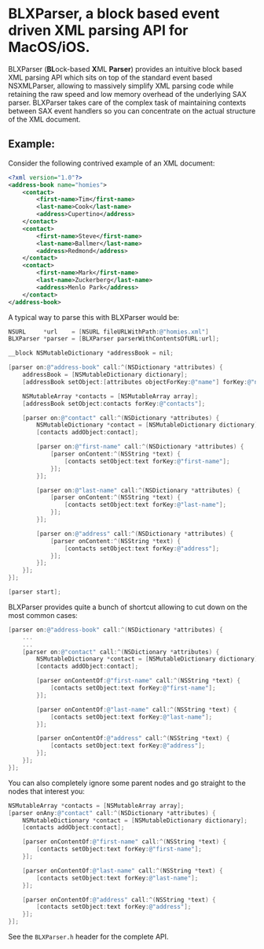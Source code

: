 BLXParser, a block based event driven XML parsing API for MacOS/iOS.
====================================================================

BLXParser (**BL**ock-based **X**ML **Parser**) provides an intuitive block based XML parsing API which sits on top of the standard event based NSXMLParser, allowing to massively simplify XML parsing code while retaining the raw speed and low memory overhead of the underlying SAX parser. BLXParser takes care of the complex task of maintaining contexts between SAX event handlers so you can concentrate on the actual structure of the XML document.

Example:
--------

Consider the following contrived example of an XML document:

``` xml
<?xml version="1.0"?>
<address-book name="homies">
    <contact>
        <first-name>Tim</first-name>
        <last-name>Cook</last-name>
        <address>Cupertino</address>
    </contact>
    <contact>
        <first-name>Steve</first-name>
        <last-name>Ballmer</last-name>
        <address>Redmond</address>
    </contact>
    <contact>
        <first-name>Mark</first-name>
        <last-name>Zuckerberg</last-name>
        <address>Menlo Park</address>
    </contact>
</address-book>
```

A typical way to parse this with BLXParser would be:

``` objective-c
NSURL     *url    = [NSURL fileURLWithPath:@"homies.xml"]
BLXParser *parser = [BLXParser parserWithContentsOfURL:url];

__block NSMutableDictionary *addressBook = nil;

[parser on:@"address-book" call:^(NSDictionary *attributes) {
    addressBook = [NSMutableDictionary dictionary];
    [addressBook setObject:[attributes objectForKey:@"name"] forKey:@"name"];

    NSMutableArray *contacts = [NSMutableArray array];
    [addressBook setObject:contacts forKey:@"contacts"];

    [parser on:@"contact" call:^(NSDictionary *attributes) {
        NSMutableDictionary *contact = [NSMutableDictionary dictionary];
        [contacts addObject:contact];

        [parser on:@"first-name" call:^(NSDictionary *attributes) {
            [parser onContent:^(NSString *text) {
                [contacts setObject:text forKey:@"first-name"];
            }];
        }];

        [parser on:@"last-name" call:^(NSDictionary *attributes) {
            [parser onContent:^(NSString *text) {
                [contacts setObject:text forKey:@"last-name"];
            }];
        }];

        [parser on:@"address" call:^(NSDictionary *attributes) {
            [parser onContent:^(NSString *text) {
                [contacts setObject:text forKey:@"address"];
            }];
        }];
    }];
}];

[parser start];
```

BLXParser provides quite a bunch of shortcut allowing to cut down on the most common cases:

``` objective-c
[parser on:@"address-book" call:^(NSDictionary *attributes) {
    ...
    ...
    [parser on:@"contact" call:^(NSDictionary *attributes) {
        NSMutableDictionary *contact = [NSMutableDictionary dictionary];
        [contacts addObject:contact];

        [parser onContentOf:@"first-name" call:^(NSString *text) {
            [contacts setObject:text forKey:@"first-name"];
        }];

        [parser onContentOf:@"last-name" call:^(NSString *text) {
            [contacts setObject:text forKey:@"last-name"];
        }];

        [parser onContentOf:@"address" call:^(NSString *text) {
            [contacts setObject:text forKey:@"address"];
        }];
    }];
}];
```

You can also completely ignore some parent nodes and go straight to the nodes that interest you:

``` objective-c
NSMutableArray *contacts = [NSMutableArray array];
[parser onAny:@"contact" call:^(NSDictionary *attributes) {
    NSMutableDictionary *contact = [NSMutableDictionary dictionary];
    [contacts addObject:contact];

    [parser onContentOf:@"first-name" call:^(NSString *text) {
        [contacts setObject:text forKey:@"first-name"];
    }];

    [parser onContentOf:@"last-name" call:^(NSString *text) {
        [contacts setObject:text forKey:@"last-name"];
    }];

    [parser onContentOf:@"address" call:^(NSString *text) {
        [contacts setObject:text forKey:@"address"];
    }];
}];
```

See the `BLXParser.h` header for the complete API.
